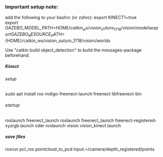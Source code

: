 ### Important setup note:
add the following to your bashrc (or zshrc):
export KINECT1=true  
export GAZEBO_MODEL_PATH=${HOME}/catkin_ws/vision_suturo_1718/vision/models  
export GAZEBO_RESOURCE_PATH=${HOME}/catkin_ws/vision_suturo_1718/vision/worlds  

Use "catkin build object_detection" to build the messages-package beforehand.

##### Kinect 
###### setup
sudo apt install ros-indigo-freenect-launch freenect libfreenect-bin

###### startup
roslaunch freenect_launch roslaunch freenect_launch freenect-registered-xyzrgb.launch
oder
roslaunch vision vision_kinect.launch

##### save files
rosrun pcl_ros pointcloud_to_pcd input:=/camera/depth_registered/points

